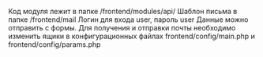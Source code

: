 Код модуля лежит в папке /frontend/modules/api/
Шаблон письма в папке /frontend/mail
Логин для входа  user, пароль user
Данные можно отправить с формы.
Для получения и отправки почты необходимо изменить ящики в конфигурационных файлах frontend/config/main.php и frontend/config/params.php
